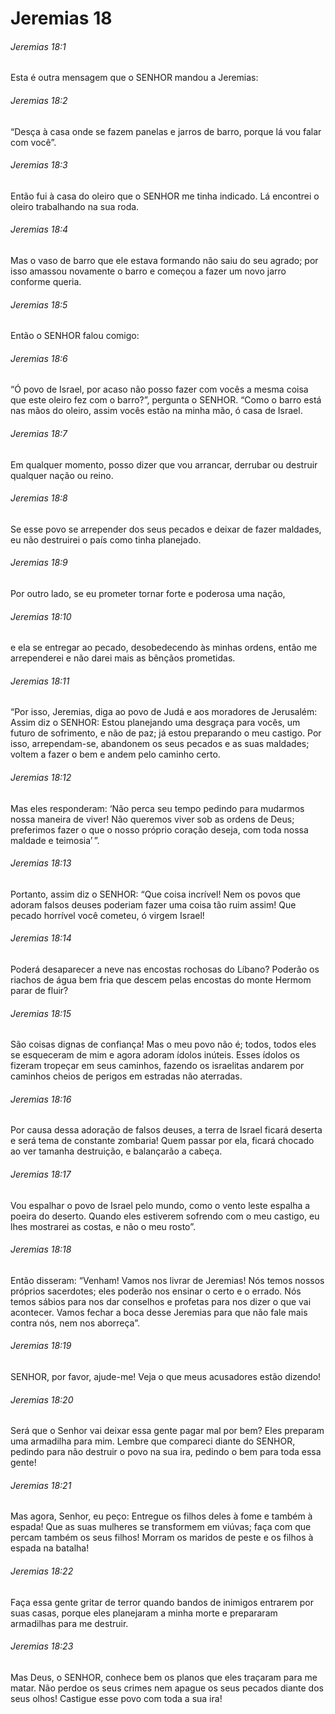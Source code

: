 # Jeremias 18

###### Jeremias 18:1

Esta é outra mensagem que o SENHOR mandou a Jeremias:

###### Jeremias 18:2

“Desça à casa onde se fazem panelas e jarros de barro, porque lá vou falar com você”.

###### Jeremias 18:3

Então fui à casa do oleiro que o SENHOR me tinha indicado. Lá encontrei o oleiro trabalhando na sua roda.

###### Jeremias 18:4

Mas o vaso de barro que ele estava formando não saiu do seu agrado; por isso amassou novamente o barro e começou a fazer um novo jarro conforme queria.

###### Jeremias 18:5

Então o SENHOR falou comigo:

###### Jeremias 18:6

“Ó povo de Israel, por acaso não posso fazer com vocês a mesma coisa que este oleiro fez com o barro?”, pergunta o SENHOR. “Como o barro está nas mãos do oleiro, assim vocês estão na minha mão, ó casa de Israel.

###### Jeremias 18:7

Em qualquer momento, posso dizer que vou arrancar, derrubar ou destruir qualquer nação ou reino.

###### Jeremias 18:8

Se esse povo se arrepender dos seus pecados e deixar de fazer maldades, eu não destruirei o país como tinha planejado.

###### Jeremias 18:9

Por outro lado, se eu prometer tornar forte e poderosa uma nação,

###### Jeremias 18:10

e ela se entregar ao pecado, desobedecendo às minhas ordens, então me arrependerei e não darei mais as bênçãos prometidas.

###### Jeremias 18:11

“Por isso, Jeremias, diga ao povo de Judá e aos moradores de Jerusalém: Assim diz o SENHOR: Estou planejando uma desgraça para vocês, um futuro de sofrimento, e não de paz; já estou preparando o meu castigo. Por isso, arrependam-se, abandonem os seus pecados e as suas maldades; voltem a fazer o bem e andem pelo caminho certo.

###### Jeremias 18:12

Mas eles responderam: ‘Não perca seu tempo pedindo para mudarmos nossa maneira de viver! Não queremos viver sob as ordens de Deus; preferimos fazer o que o nosso próprio coração deseja, com toda nossa maldade e teimosia’ ”.

###### Jeremias 18:13

Portanto, assim diz o SENHOR: “Que coisa incrível! Nem os povos que adoram falsos deuses poderiam fazer uma coisa tão ruim assim! Que pecado horrível você cometeu, ó virgem Israel!

###### Jeremias 18:14

Poderá desaparecer a neve nas encostas rochosas do Líbano? Poderão os riachos de água bem fria que descem pelas encostas do monte Hermom parar de fluir?

###### Jeremias 18:15

São coisas dignas de confiança! Mas o meu povo não é; todos, todos eles se esqueceram de mim e agora adoram ídolos inúteis. Esses ídolos os fizeram tropeçar em seus caminhos, fazendo os israelitas andarem por caminhos cheios de perigos em estradas não aterradas.

###### Jeremias 18:16

Por causa dessa adoração de falsos deuses, a terra de Israel ficará deserta e será tema de constante zombaria! Quem passar por ela, ficará chocado ao ver tamanha destruição, e balançarão a cabeça.

###### Jeremias 18:17

Vou espalhar o povo de Israel pelo mundo, como o vento leste espalha a poeira do deserto. Quando eles estiverem sofrendo com o meu castigo, eu lhes mostrarei as costas, e não o meu rosto”.

###### Jeremias 18:18

Então disseram: “Venham! Vamos nos livrar de Jeremias! Nós temos nossos próprios sacerdotes; eles poderão nos ensinar o certo e o errado. Nós temos sábios para nos dar conselhos e profetas para nos dizer o que vai acontecer. Vamos fechar a boca desse Jeremias para que não fale mais contra nós, nem nos aborreça”.

###### Jeremias 18:19

SENHOR, por favor, ajude-me! Veja o que meus acusadores estão dizendo!

###### Jeremias 18:20

Será que o Senhor vai deixar essa gente pagar mal por bem? Eles preparam uma armadilha para mim. Lembre que compareci diante do SENHOR, pedindo para não destruir o povo na sua ira, pedindo o bem para toda essa gente!

###### Jeremias 18:21

Mas agora, Senhor, eu peço: Entregue os filhos deles à fome e também à espada! Que as suas mulheres se transformem em viúvas; faça com que percam também os seus filhos! Morram os maridos de peste e os filhos à espada na batalha!

###### Jeremias 18:22

Faça essa gente gritar de terror quando bandos de inimigos entrarem por suas casas, porque eles planejaram a minha morte e prepararam armadilhas para me destruir.

###### Jeremias 18:23

Mas Deus, o SENHOR, conhece bem os planos que eles traçaram para me matar. Não perdoe os seus crimes nem apague os seus pecados diante dos seus olhos! Castigue esse povo com toda a sua ira!


